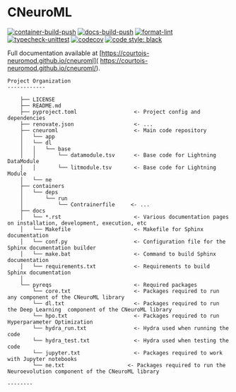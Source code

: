 # CNeuroML

[![container-build-push](
    https://github.com/courtois-neuromod/cneuroml/actions/workflows/container-build-push.yaml/badge.svg)](
        https://github.com/courtois-neuromod/cneuroml/actions/workflows/container-build-push.yaml)
[![docs-build-push](
    https://github.com/courtois-neuromod/cneuroml/actions/workflows/docs-build-push.yaml/badge.svg)](
        https://github.com/courtois-neuromod/cneuroml/actions/workflows/docs-build-push.yaml)
[![format-lint](
    https://github.com/courtois-neuromod/cneuroml/actions/workflows/format-lint.yaml/badge.svg)](
        https://github.com/courtois-neuromod/cneuroml/actions/workflows/format-lint.yaml)
[![typecheck-unittest](
    https://github.com/courtois-neuromod/cneuroml/actions/workflows/typecheck-unittest.yaml/badge.svg)](
        https://github.com/courtois-neuromod/cneuroml/actions/workflows/typecheck-unittest.yaml)
[![codecov](
    https://codecov.io/gh/courtois-neuromod/cneuroml/branch/main/graph/badge.svg?token=AN8GLFP9CB)](
        https://codecov.io/gh/courtois-neuromod/cneuroml)
[![code style: black](
    https://img.shields.io/badge/code%20style-black-000000.svg)](
        https://github.com/psf/black)

Full documentation available at [https://courtois-neuromod.github.io/cneuroml](
    https://courtois-neuromod.github.io/cneuroml/).


    Project Organization
    ------------

        ├── LICENSE
        ├── README.md
        ├── pyproject.toml                  <- Project config and dependencies
        ├── renovate.json                   <- ...
        ├── cneuroml                        <- Main code repository
        │   └── app        
        │   └── dl        
        │   │   └── base    
        │   │       └── datamodule.tsv      <- Base code for Lightning DataModule       
        │   │       └── litmodule.tsv       <- Base code for Lightning Module             
        │   └── ne                        
        ├── containers                      
        │   └── deps  
        │       └── run        
        │           └── Contrainerfile     <- ...   
        ├── docs
        │   └── *.rst                       <- Various documentation pages on installation, development, execution, etc
        │   └── Makefile                    <- Makefile for Sphinx documentation
        │   └── conf.py                     <- Configuration file for the Sphinx documentation builder
        │   └── make.bat                    <- Command to build Sphinx documentation
        │   └── requirements.txt            <- Requirements to build Sphinx documentation
        │
        └── pyreqs                          <- Required packages
            └── core.txt                    <- Packages required to run any component of the CNeuroML library
            └── dl.txt                      <- Packages required to run the Deep Learning  component of the CNeuroML library
            └── hpo.txt                     <- Packages required to run Hyperparameter Optimization
            └── hydra_run.txt               <- Hydra used when running the code
            └── hydra_test.txt              <- Hydra used when testing the code
            └── jupyter.txt                 <- Packages required to work with Jupyter notebooks   
            └── ne.txt                    <- Packages required to run the Neuroevolution component of the CNeuroML library            

    --------
